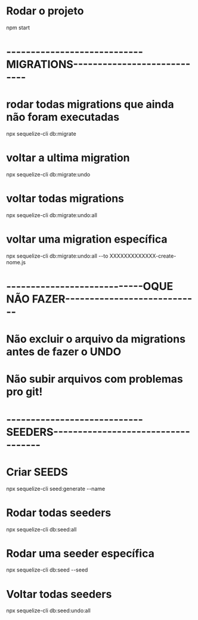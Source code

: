 # Rodar o projeto
npm start


# ----------------------------MIGRATIONS----------------------------
# rodar todas migrations que ainda não foram executadas
npx sequelize-cli db:migrate

# voltar a ultima migration
npx sequelize-cli db:migrate:undo

# voltar todas migrations
npx sequelize-cli db:migrate:undo:all

# voltar uma migration específica
npx sequelize-cli db:migrate:undo:all --to XXXXXXXXXXXXX-create-nome.js


# ----------------------------OQUE NÃO FAZER----------------------------
# Não excluir o arquivo da migrations antes de fazer o **UNDO**
# Não subir arquivos com problemas pro git!


# ----------------------------SEEDERS-----------------------------------

# Criar SEEDS
npx sequelize-cli seed:generate --name <NOME QUE EU QUISER>

# Rodar todas seeders
npx sequelize-cli db:seed:all

# Rodar uma seeder específica
npx sequelize-cli db:seed --seed <NOME>

# Voltar todas seeders
npx sequelize-cli db:seed:undo:all